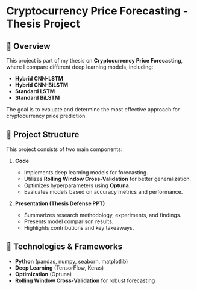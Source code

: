 # Cryptocurrency Price Forecasting - Thesis Project

## 📌 Overview
This project is part of my thesis on **Cryptocurrency Price Forecasting**, where I compare different deep learning models, including:
- **Hybrid CNN-LSTM**
- **Hybrid CNN-BiLSTM**
- **Standard LSTM**
- **Standard BiLSTM**

The goal is to evaluate and determine the most effective approach for cryptocurrency price prediction.

## 📂 Project Structure
This project consists of two main components:

1. **Code**
   - Implements deep learning models for forecasting.
   - Utilizes **Rolling Window Cross-Validation** for better generalization.
   - Optimizes hyperparameters using **Optuna**.
   - Evaluates models based on accuracy metrics and performance.

2. **Presentation (Thesis Defense PPT)**
   - Summarizes research methodology, experiments, and findings.
   - Presents model comparison results.
   - Highlights contributions and key takeaways.

## 🚀 Technologies & Frameworks
- **Python** (pandas, numpy, seaborn, matplotlib)
- **Deep Learning** (TensorFlow, Keras)
- **Optimization** (Optuna)
- **Rolling Window Cross-Validation** for robust forecasting
